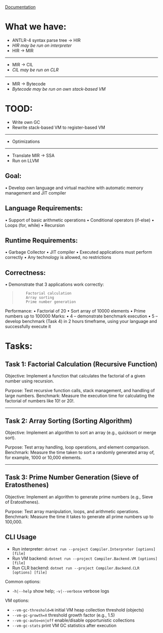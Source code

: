 [Documentation](docs.md)

# What we have:
- ANTLR-4 syntax parse tree -> HIR
- *HIR may be run on interpreter*
- HIR -> MIR
---------------
- MIR -> CIL
- *CIL may be run on CLR*
---------------
- MIR -> Bytecode
- *Bytecode may be run on own stack-based VM*

# TOOD:
- Write own GC
- Rewrite stack-based VM to register-based VM
---------------
- Optimizations
---------------
- Translate MIR -> SSA
- Run on LLVM


## Goal:
• Develop own language and virtual machine with automatic memory management and JIT compiler
## Language Requirements:
•	Support of basic arithmetic operations
•	Conditional operators (if-else)
•	Loops (for, while)
•	Recursion
## Runtime Requirements:
•	Garbage Collector
•	JIT compiler
•	Executed applications must perform correctly
•	Any technology is allowed, no restrictions
## Correctness:
• Demonstrate that 3 applications work correctly:
>         Factorial calculation
>         Array sorting
>         Prime number generation
Performance:
•	Factorial of 20
•	Sort array of 10000 elements
•	Prime numbers up to 100000
Marks:
•	4 – demonstrate benchmark execution
•	5 – develop benchmark (Task 4) in 2 hours timeframe,
 using your language and successfully execute it


# Tasks:
## Task 1: Factorial Calculation (Recursive Function)

 Objective: Implement a function that calculates the factorial of a given number using recursion.

 Purpose: Test recursive function calls, stack management, and handling of large numbers.
 Benchmark: Measure the execution time for calculating the factorial of numbers like 10! or 20!.

 ---

 ## Task 2: Array Sorting (Sorting Algorithm)

 Objective: Implement an algorithm to sort an array (e.g., quicksort or merge sort).

 Purpose: Test array handling, loop operations, and element comparison.
 Benchmark: Measure the time taken to sort a randomly generated array of, for example, 1000 or 10,000 elements.

 ---

## Task 3: Prime Number Generation (Sieve of Eratosthenes)

 Objective: Implement an algorithm to generate prime numbers (e.g., Sieve of Eratosthenes).

 Purpose: Test array manipulation, loops, and arithmetic operations.
 Benchmark: Measure the time it takes to generate all prime numbers up to 100,000.

## CLI Usage
- Run interpreter: `dotnet run --project Compiler.Interpreter [options] [file]`
- Run VM backend: `dotnet run --project Compiler.Backend.VM [options] [file]`
- Run CLR backend: `dotnet run --project Compiler.Backend.CLR [options] [file]`

Common options:
- `-h|--help` show help; `-v|--verbose` verbose logs

VM options:
- `--vm-gc-threshold=N` initial VM heap collection threshold (objects)
- `--vm-gc-growth=X` threshold growth factor (e.g., 1.5)
- `--vm-gc-auto=on|off` enable/disable opportunistic collections
- `--vm-gc-stats` print VM GC statistics after execution
